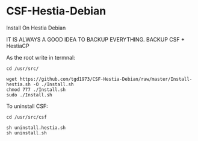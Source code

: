 # CSF-Hestia-Debian
Install On Hestia Debian

IT IS ALWAYS A GOOD IDEA TO BACKUP EVERYTHING. BACKUP CSF + HestiaCP

As the root write in termnal:
```
cd /usr/src/
```
```
wget https://github.com/tgd1973/CSF-Hestia-Debian/raw/master/Install-hestia.sh -O ./Install.sh
chmod 777 ./Install.sh
sudo ./Install.sh
```

To uninstall CSF:
```
cd /usr/src/csf
```
```
sh uninstall.hestia.sh
sh uninstall.sh
```
